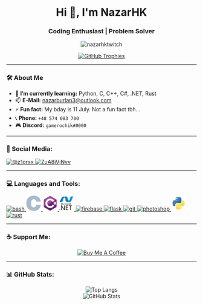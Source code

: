 <h1 align="center">Hi 👋, I'm NazarHK</h1>
<h3 align="center">Coding Enthusiast | Problem Solver</h3>

<p align="center">
  <img src="https://komarev.com/ghpvc/?username=nazarhktwitch&label=Profile%20views&color=0e75b6&style=flat" alt="nazarhktwitch" />
</p>

<p align="center">
  <a href="https://github.com/ryo-ma/github-profile-trophy">
    <img src="https://github-profile-trophy.vercel.app/?username=nazarhktwitch" alt="GitHub Trophies" />
  </a>
</p>

---

### 🛠 About Me
- 🌱 **I’m currently learning:** Python, C, C++, C#, .NET, Rust  
- 📫 **E-Mail:** [nazarburlan3@outlook.com](mailto:nazarburlan3@outlook.com)  
- ⚡ **Fun fact:** My bday is 11 July. Not a fun fact tbh...
- 📞 **Phone:** `+48 574 083 700`  
- 🎮 **Discord:** `gamerochik#0000`  

---

### 📲 Social Media:
<p align="left">
  <a href="https://www.youtube.com/@Z1orXX" target="blank">
    <img src="https://raw.githubusercontent.com/rahuldkjain/github-profile-readme-generator/master/src/images/icons/Social/youtube.svg" alt="@z1orxx" height="30" width="40" />
  </a>
  <a href="https://discord.gg/ZuA8jVjNvv" target="blank">
    <img src="https://raw.githubusercontent.com/rahuldkjain/github-profile-readme-generator/master/src/images/icons/Social/discord.svg" alt="ZuA8jVjNvv" height="30" width="40" />
  </a>
</p>

---

### 💻 Languages and Tools:
<p align="left">
  <a href="https://www.gnu.org/software/bash/" target="_blank">
    <img src="https://www.vectorlogo.zone/logos/gnu_bash/gnu_bash-icon.svg" alt="bash" width="40" height="40"/>
  </a>
  <a href="https://www.cprogramming.com/" target="_blank">
    <img src="https://raw.githubusercontent.com/devicons/devicon/master/icons/c/c-original.svg" alt="c" width="40" height="40"/>
  </a>
  <a href="https://www.w3schools.com/cs/" target="_blank">
    <img src="https://raw.githubusercontent.com/devicons/devicon/master/icons/csharp/csharp-original.svg" alt="csharp" width="40" height="40"/>
  </a>
  <a href="https://dotnet.microsoft.com/" target="_blank">
    <img src="https://raw.githubusercontent.com/devicons/devicon/master/icons/dot-net/dot-net-original-wordmark.svg" alt="dotnet" width="40" height="40"/>
  </a>
  <a href="https://firebase.google.com/" target="_blank">
    <img src="https://www.vectorlogo.zone/logos/firebase/firebase-icon.svg" alt="firebase" width="40" height="40"/>
  </a>
  <a href="https://flask.palletsprojects.com/" target="_blank">
    <img src="https://cdnlogo.com/logos/f/50/flask.svg" alt="flask" width="40" height="40"/>
  </a>
  <a href="https://git-scm.com/" target="_blank">
    <img src="https://www.vectorlogo.zone/logos/git-scm/git-scm-icon.svg" alt="git" width="40" height="40"/>
  </a>
  <a href="https://www.photoshop.com/en" target="_blank">
    <img src="https://encrypted-tbn0.gstatic.com/images?q=tbn:ANd9GcTTNZJRHMwhvwg1kDfUh0pezaAl94vVD1UU7A&s" alt="photoshop" width="40" height="40"/>
  </a>
  <a href="https://www.python.org" target="_blank">
    <img src="https://raw.githubusercontent.com/devicons/devicon/master/icons/python/python-original.svg" alt="python" width="40" height="40"/>
  </a>
  <a href="https://www.rust-lang.org" target="_blank">
    <img src="https://www.rust-lang.org/logos/rust-logo-512x512.png" alt="rust" width="40" height="40"/>
  </a>
</p>

---

### ☕ Support Me:
<p align="center">
  <a href="https://www.buymeacoffee.com/nazarhk">
    <img src="https://cdn.buymeacoffee.com/buttons/v2/default-yellow.png" height="50" width="210" alt="Buy Me A Coffee" />
  </a>
</p>

---

### 📊 GitHub Stats:
<div align="center">
  <img src="https://github-readme-stats.vercel.app/api/top-langs?username=nazarhktwitch&show_icons=true&locale=en&layout=compact" alt="Top Langs" />
</div>

<div align="center">
  <img src="https://github-readme-stats.vercel.app/api?username=nazarhktwitch&show_icons=true&locale=en" alt="GitHub Stats" />
</div>
